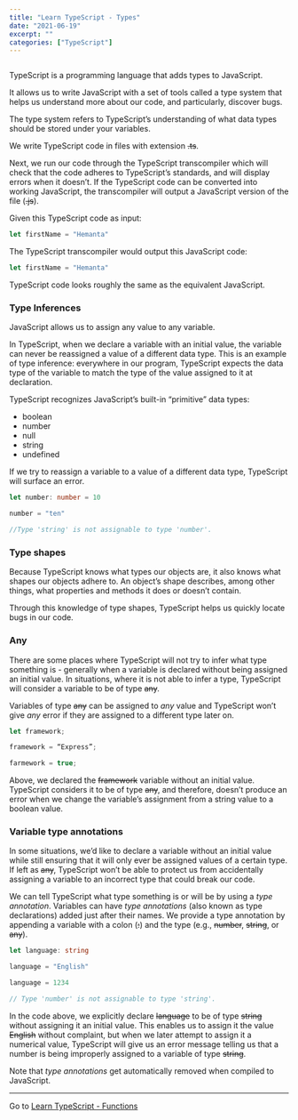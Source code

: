 ```yaml
---
title: "Learn TypeScript - Types"
date: "2021-06-19"
excerpt: ""
categories: ["TypeScript"]
---
```


```toc

```

TypeScript is a programming language that adds types to JavaScript.

It allows us to write JavaScript with a set of tools called a type system that helps us understand more about our code, and particularly, discover bugs.

The type system refers to TypeScript’s understanding of what data types should be stored under your variables.

We write TypeScript code in files with extension ~~.ts~~.

Next, we run our code through the TypeScript transcompiler which will check that the code adheres to TypeScript’s standards, and will display errors when it doesn’t. If the TypeScript code can be converted into working JavaScript, the transcompiler will output a JavaScript version of the file (~~.js~~).

Given this TypeScript code as input:

```ts
let firstName = "Hemanta"
```

The TypeScript transcompiler would output this JavaScript code:

```js
let firstName = "Hemanta"
```

TypeScript code looks roughly the same as the equivalent JavaScript.

### Type Inferences

JavaScript allows us to assign any value to any variable.

In TypeScript, when we declare a variable with an initial value, the variable can never be reassigned a value of a different data type. This is an example of type inference: everywhere in our program, TypeScript expects the data type of the variable to match the type of the value assigned to it at declaration.

TypeScript recognizes JavaScript’s built-in “primitive” data types:

- boolean
- number
- null
- string
- undefined

If we try to reassign a variable to a value of a different data type, TypeScript will surface an error.

```ts
let number: number = 10

number = "ten"

//Type 'string' is not assignable to type 'number'.
```

### Type shapes

Because TypeScript knows what types our objects are, it also knows what shapes our objects adhere to. An object’s shape describes, among other things, what properties and methods it does or doesn’t contain.

Through this knowledge of type shapes, TypeScript helps us quickly locate bugs in our code.

### Any

There are some places where TypeScript will not try to infer what type something is - generally when a variable is declared without being assigned an initial value. In situations, where it is not able to infer a type, TypeScript will consider a variable to be of type ~~any~~.

Variables of type ~~any~~ can be assigned to _any_ value and TypeScript won’t give _any_ error if they are assigned to a different type later on.

```ts {numberLines}
let framework;

framework = “Express”;

farmework = true;
```

Above, we declared the ~~framework~~ variable without an initial value. TypeScript considers it to be of type ~~any~~, and therefore, doesn’t produce an error when we change the variable’s assignment from a string value to a boolean value.

### Variable type annotations

In some situations, we’d like to declare a variable without an initial value while still ensuring that it will only ever be assigned values of a certain type. If left as ~~any~~, TypeScript won’t be able to protect us from accidentally assigning a variable to an incorrect type that could break our code.

We can tell TypeScript what type something is or will be by using a _type annotation_.
Variables can have _type annotations_ (also known as type declarations) added just after their names. We provide a type annotation by appending a variable with a colon (~~:~~) and the type (e.g., ~~number~~, ~~string~~, or ~~any~~).

```ts {numberLines}
let language: string

language = "English"

language = 1234

// Type 'number' is not assignable to type 'string'.
```

In the code above, we explicitly declare ~~language~~ to be of type ~~string~~ without assigning it an initial value. This enables us to assign it the value ~~English~~ without complaint, but when we later attempt to assign it a numerical value, TypeScript will give us an error message telling us that a number is being improperly assigned to a variable of type ~~string~~.

Note that _type annotations_ get automatically removed when compiled to JavaScript.

---

Go to [Learn TypeScript - Functions](https://hemanta.io/learn-typescript-functions/)
